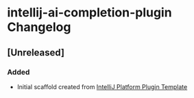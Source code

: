 <!-- Keep a Changelog guide -> https://keepachangelog.com -->

# intellij-ai-completion-plugin Changelog

## [Unreleased]
### Added
- Initial scaffold created from [IntelliJ Platform Plugin Template](https://github.com/JetBrains/intellij-platform-plugin-template)
